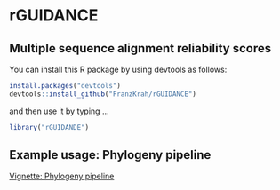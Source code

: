 # rGUIDANCE
## Multiple sequence alignment reliability scores

You can install this R package by using devtools as follows:

```r
install.packages("devtools")
devtools::install_github("FranzKrah/rGUIDANCE")
```
and then use it by typing ...

```r
library("rGUIDANDE")
```

## Example usage: Phylogeny pipeline
[Vignette: Phylogeny pipeline](http://htmlpreview.github.io/?https://github.com/FranzKrah/rGUIDANCE/blob/master/vignettes/Phylogeny_pipeline.html)

